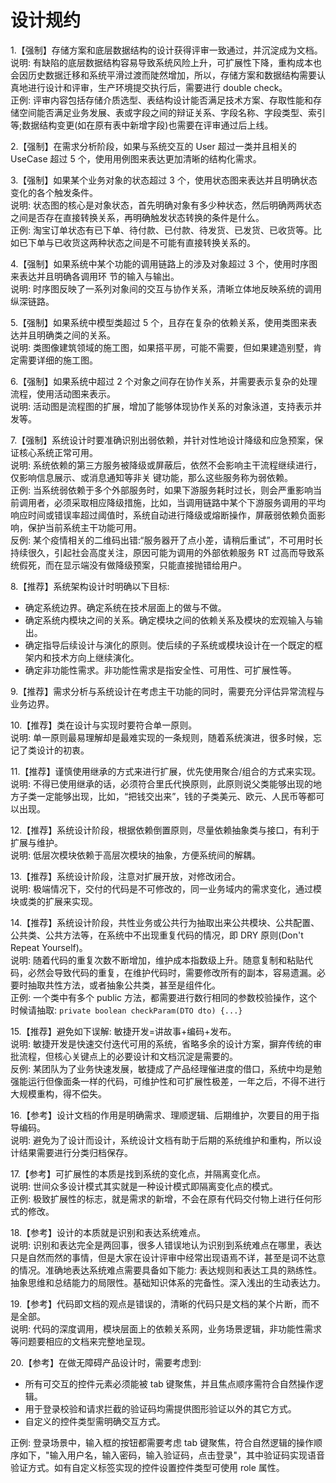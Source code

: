 # 设计规约

1.【强制】存储方案和底层数据结构的设计获得评审一致通过，并沉淀成为文档。  
说明: 有缺陷的底层数据结构容易导致系统风险上升，可扩展性下降，重构成本也会因历史数据迁移和系统平滑过渡而陡然增加，所以，存储方案和数据结构需要认真地进行设计和评审，生产环境提交执行后，需要进行 double check。  
正例: 评审内容包括存储介质选型、表结构设计能否满足技术方案、存取性能和存储空间能否满足业务发展、表或字段之间的辩证关系、字段名称、字段类型、索引等;数据结构变更(如在原有表中新增字段)也需要在评审通过后上线。

2.【强制】在需求分析阶段，如果与系统交互的 User 超过一类并且相关的 UseCase 超过 5 个，使用用例图来表达更加清晰的结构化需求。

3.【强制】如果某个业务对象的状态超过 3 个，使用状态图来表达并且明确状态变化的各个触发条件。  
说明: 状态图的核心是对象状态，首先明确对象有多少种状态，然后明确两两状态之间是否存在直接转换关系，再明确触发状态转换的条件是什么。  
正例: 淘宝订单状态有已下单、待付款、已付款、待发货、已发货、已收货等。比如已下单与已收货这两种状态之间是不可能有直接转换关系的。

4.【强制】如果系统中某个功能的调用链路上的涉及对象超过 3 个，使用时序图来表达并且明确各调用环 节的输入与输出。  
说明: 时序图反映了一系列对象间的交互与协作关系，清晰立体地反映系统的调用纵深链路。

5.【强制】如果系统中模型类超过 5 个，且存在复杂的依赖关系，使用类图来表达并且明确类之间的关系。  
说明: 类图像建筑领域的施工图，如果搭平房，可能不需要，但如果建造别墅，肯定需要详细的施工图。

6.【强制】如果系统中超过 2 个对象之间存在协作关系，并需要表示复杂的处理流程，使用活动图来表示。  
说明: 活动图是流程图的扩展，增加了能够体现协作关系的对象泳道，支持表示并发等。

7.【强制】系统设计时要准确识别出弱依赖，并针对性地设计降级和应急预案，保证核心系统正常可用。  
说明: 系统依赖的第三方服务被降级或屏蔽后，依然不会影响主干流程继续进行，仅影响信息展示、或消息通知等非关 键功能，那么这些服务称为弱依赖。  
正例: 当系统弱依赖于多个外部服务时，如果下游服务耗时过长，则会严重影响当前调用者，必须采取相应降级措施，比如，当调用链路中某个下游服务调用的平均响应时间或错误率超过阈值时，系统自动进行降级或熔断操作，屏蔽弱依赖负面影响，保护当前系统主干功能可用。  
反例: 某个疫情相关的二维码出错:“服务器开了点小差，请稍后重试”，不可用时长持续很久，引起社会高度关注，原因可能为调用的外部依赖服务 RT 过高而导致系统假死，而在显示端没有做降级预案，只能直接抛错给用户。

8.【推荐】系统架构设计时明确以下目标:  
* 确定系统边界。确定系统在技术层面上的做与不做。
* 确定系统内模块之间的关系。确定模块之间的依赖关系及模块的宏观输入与输出。
* 确定指导后续设计与演化的原则。使后续的子系统或模块设计在一个既定的框架内和技术方向上继续演化。 
* 确定非功能性需求。非功能性需求是指安全性、可用性、可扩展性等。

9.【推荐】需求分析与系统设计在考虑主干功能的同时，需要充分评估异常流程与业务边界。 

10.【推荐】类在设计与实现时要符合单一原则。  
说明: 单一原则最易理解却是最难实现的一条规则，随着系统演进，很多时候，忘记了类设计的初衷。

11.【推荐】谨慎使用继承的方式来进行扩展，优先使用聚合/组合的方式来实现。  
说明: 不得已使用继承的话，必须符合里氏代换原则，此原则说父类能够出现的地方子类一定能够出现，比如，“把钱交出来”，钱的子类美元、欧元、人民币等都可以出现。

12.【推荐】系统设计阶段，根据依赖倒置原则，尽量依赖抽象类与接口，有利于扩展与维护。  
说明: 低层次模块依赖于高层次模块的抽象，方便系统间的解耦。

13.【推荐】系统设计阶段，注意对扩展开放，对修改闭合。  
说明: 极端情况下，交付的代码是不可修改的，同一业务域内的需求变化，通过模块或类的扩展来实现。

14.【推荐】系统设计阶段，共性业务或公共行为抽取出来公共模块、公共配置、公共类、公共方法等，在系统中不出现重复代码的情况，即 DRY 原则(Don't Repeat Yourself)。  
说明: 随着代码的重复次数不断增加，维护成本指数级上升。随意复制和粘贴代码，必然会导致代码的重复，在维护代码时，需要修改所有的副本，容易遗漏。必要时抽取共性方法，或者抽象公共类，甚至是组件化。  
正例: 一个类中有多个 public 方法，都需要进行数行相同的参数校验操作，这个时候请抽取:
`private boolean checkParam(DTO dto) {...}`

15.【推荐】避免如下误解: 敏捷开发=讲故事+编码+发布。  
说明: 敏捷开发是快速交付迭代可用的系统，省略多余的设计方案，摒弃传统的审批流程，但核心关键点上的必要设计和文档沉淀是需要的。  
反例: 某团队为了业务快速发展，敏捷成了产品经理催进度的借口，系统中均是勉强能运行但像面条一样的代码，可维护性和可扩展性极差，一年之后，不得不进行大规模重构，得不偿失。

16.【参考】设计文档的作用是明确需求、理顺逻辑、后期维护，次要目的用于指导编码。  
说明: 避免为了设计而设计，系统设计文档有助于后期的系统维护和重构，所以设计结果需要进行分类归档保存。

17.【参考】可扩展性的本质是找到系统的变化点，并隔离变化点。  
说明: 世间众多设计模式其实就是一种设计模式即隔离变化点的模式。  
正例: 极致扩展性的标志，就是需求的新增，不会在原有代码交付物上进行任何形式的修改。

18.【参考】设计的本质就是识别和表达系统难点。  
说明: 识别和表达完全是两回事，很多人错误地认为识别到系统难点在哪里，表达只是自然而然的事情，但是大家在设计评审中经常出现语焉不详，甚至是词不达意的情况。准确地表达系统难点需要具备如下能力: 表达规则和表达工具的熟练性。抽象思维和总结能力的局限性。基础知识体系的完备性。深入浅出的生动表达力。

19.【参考】代码即文档的观点是错误的，清晰的代码只是文档的某个片断，而不是全部。  
说明: 代码的深度调用，模块层面上的依赖关系网，业务场景逻辑，非功能性需求等问题要相应的文档来完整地呈现。

20.【参考】在做无障碍产品设计时，需要考虑到:
* 所有可交互的控件元素必须能被 tab 键聚焦，并且焦点顺序需符合自然操作逻辑。
* 用于登录校验和请求拦截的验证码均需提供图形验证以外的其它方式。
* 自定义的控件类型需明确交互方式。  

正例: 登录场景中，输入框的按钮都需要考虑 tab 键聚焦，符合自然逻辑的操作顺序如下，"输入用户名，输入密码，输入验证码，点击登录"，其中验证码实现语音验证方式。如有自定义标签实现的控件设置控件类型可使用 role 属性。
